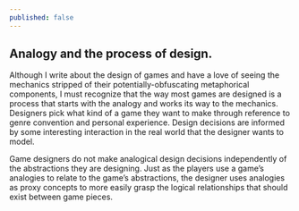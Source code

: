 ```yaml
---
published: false
---
```

## Analogy and the process of design.

Although I write about the design of games and have a love of seeing the mechanics stripped of their potentially-obfuscating metaphorical components, I must recognize that the way most games are designed is a process that starts with the analogy and works its way to the mechanics. Designers pick what kind of a game they want to make through reference to genre convention and personal experience. Design decisions are informed by some interesting interaction in the real world that the designer wants to model.

Game designers do not make analogical design decisions independently of the abstractions they are designing. Just as the players use a game’s analogies to relate to the game’s abstractions, the designer uses analogies as proxy concepts to more easily grasp the logical relationships that should exist between game pieces.